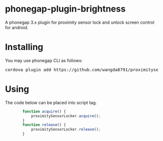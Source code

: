 phonegap-plugin-brightness
==========================

A phonegap 3.x plugin for proximity sensor lock and unlock screen control for android.

Installing
======
You may use phonegap CLI as follows:

<pre>
cordova plugin add https://github.com/wangda8791/proximitysensorlocker.git
</pre>

Using
====
The code below can be placed into script tag.

```javascript
		function acquire() {
			proximitySensorLocker.acquire();
		}
		function release() {
			proximitySensorLocker.release();
		}
```
